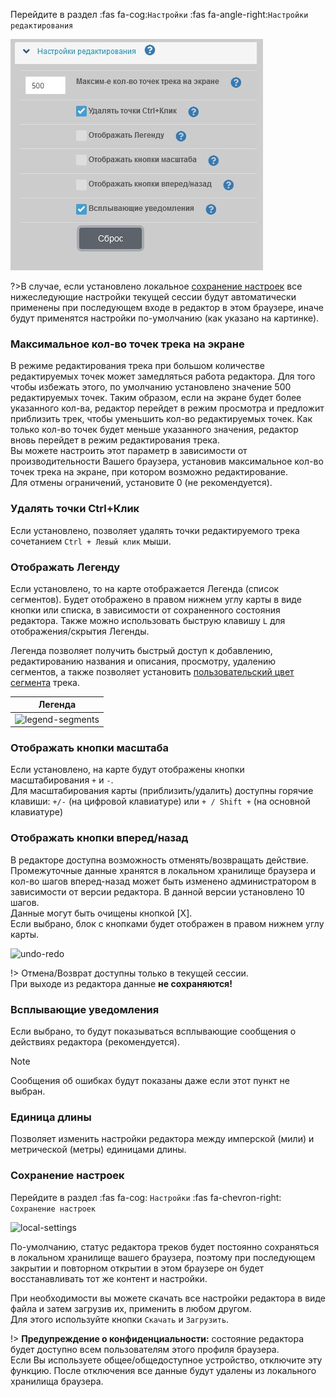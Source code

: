 <!-- markdownlint-disable-next-line first-line-heading -->
Перейдите в раздел :fas fa-cog:`Настройки` :fas fa-angle-right:`Настройки редактирования`

![main-config](_media/main-config.jpg)

?>В случае, если установлено локальное [сохранение настроек](../main-config.md?id=Сохранение-настроек) все нижеследующие настройки текущей сессии будут автоматически применены при последующем входе в редактор в этом браузере, иначе будут применятся настройки по-умолчанию (как указано на картинке).

### Максимальное кол-во точек трека на экране

В режиме редактирования трека при большом количестве редактируемых точек может замедляться работа редактора. Для того чтобы избежать этого, по умолчанию установлено значение 500 редактируемых точек. Таким образом, если на экране будет более указанного кол-ва, редактор перейдет в режим просмотра и предложит приблизить трек, чтобы уменьшить кол-во редактируемых точек. Как только кол-во точек будет меньше указанного значения, редактор вновь перейдет в режим редактирования трека.  
Вы можете настроить этот параметр в зависимости от производительности Вашего браузера, установив максимальное кол-во точек трека на экране, при котором возможно редактирование.  
Для отмены ограничений, установите 0 (не рекомендуется).

### Удалять точки Ctrl+Клик

Если установлено, позволяет удалять точки редактируемого трека сочетанием `Ctrl + Левый клик` мыши.

### Отображать Легенду

Если установлено, то на карте отображается Легенда (список сегментов).
Будет отображено в правом нижнем углу карты в виде кнопки или списка, в зависимости от сохраненного cостояния редактора.
Также можно использовать быструю клавишу `L` для отображения/скрытия Легенды.

Легенда позволяет получить быстрый доступ к добавлению, редактированию названия и описания, просмотру, удалению сегментов, а также позволяет установить [пользовательский цвет сегмента](tracks/track-config.md?id=Пользовательский-цвет-сегментов) трека.  

|Легенда|
|:---:|
|![legend-segments](/_media/segments.jpg)

### Отображать кнопки масштаба

Если установлено, на карте будут отображены кнопки масштабирования `+` и `-`.  
Для масштабирования карты (приблизить/удалить) доступны горячие клавиши: `+/-` (на цифровой клавиатуре) или `+ / Shift +` (на основной клавиатуре)

### Отображать кнопки вперед/назад

В редакторе доступна возможность отменять/возвращать действие. Промежуточные данные хранятся в локальном хранилище браузера и кол-во шагов вперед-назад может быть изменено администратором в зависимости от версии редактора. В данной версии установлено 10 шагов.  
Данные могут быть очищены кнопкой [X].  
Если выбрано, блок с кнопками будет отображен в правом нижнем углу карты.

![undo-redo](/_media/undo-redo.jpg)

!> Отмена/Возврат доступны только в текущей сессии.  
При выходе из редактора данные **не сохраняются!**

### Всплывающие уведомления

Если выбрано, то будут показываться всплывающие сообщения о действиях редактора (рекомендуется).
>[!NOTE]
>Cообщения об ошибках будут показаны даже если этот пункт не выбран.

### Единица длины

Позволяет изменить настройки редактора между имперской (мили) и метрической (метры) единицами длины.

### Сохранение настроек

Перейдите в раздел :fas fa-cog: `Настройки`  :fas fa-chevron-right: `Сохранение настроек`

![local-settings](/_media/localc-onfig.jpg)

По-умолчанию, статус редактора треков будет постоянно сохраняться в локальном хранилище вашего браузера, поэтому при последующем закрытии и повторном открытии в этом браузере он будет восстанавливать тот же контент и настройки.

При необходимости вы можете скачать все настройки редактора в виде файла и затем загрузив их, применить в любом другом.  
Для этого используйте кнопки `Скачать` и `Загрузить`.

!> **Предупреждение о конфиденциальности:** состояние редактора будет доступно всем пользователям этого профиля браузера.  
Если Вы используете общее/общедоступное устройство, отключите эту функцию. После отключения все данные будут удалены из локального хранилища браузера.
